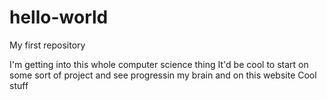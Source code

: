 # hello-world
My first repository

I'm getting into this whole computer science thing 
It'd be cool to start on some sort of project and see progressin my brain and on this website
Cool stuff
